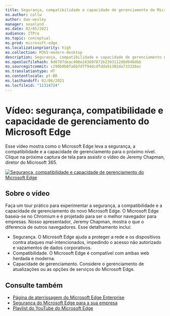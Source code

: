 ```yaml
---
title: Segurança, compatibilidade e capacidade de gerenciamento do Microsoft Edge
ms.author: collw
author: dan-wesley
manager: seanlynd
ms.date: 02/05/2021
audience: ITPro
ms.topic: conceptual
ms.prod: microsoft-edge
ms.localizationpriority: high
ms.collection: M365-modern-desktop
description: Segurança, compatibilidade e capacidade de gerenciamento do Microsoft Edge
ms.openlocfilehash: 6d0787deac408e243697872b2393112d0d946dbb
ms.sourcegitcommit: c290b0b0fa6b7d7f94dcdfdda91302da733326ec
ms.translationtype: HT
ms.contentlocale: pt-BR
ms.lasthandoff: 02/06/2021
ms.locfileid: "11314724"
---
```

# Vídeo: segurança, compatibilidade e capacidade de gerenciamento do Microsoft Edge

Esse vídeo mostra como o Microsoft Edge leva a segurança, a compatibilidade e a capacidade de gerenciamento para o próximo nível. Clique na próxima captura de tela para assistir o vídeo de Jeremy Chapman, diretor do Microsoft 365.

[![Segurança, compatibilidade e capacidade de gerenciamento do Microsoft Edge](media/microsoft-edge-video-security-compatibility-manageability/0.png)](http://www.youtube.com/watch?v=uMmh_gNaM4I "Microsoft Edge security, compatibility, and manageability")

##  <a name="about-the-video"></a>Sobre o vídeo

Faça um tour prático para experimentar a segurança, a compatibilidade e a capacidade de gerenciamento do novo Microsoft Edge. O Microsoft Edge baseia-se no Chromium e é projetado para ser o melhor navegador para empresas. Nosso apresentador, Jeremy Chapman, mostra o que o diferencia de outros navegadores. Esse detalhamento inclui:

- Segurança. O Microsoft Edge ajuda a proteger a rede e os dispositivos contra ataques mal-intencionados, impedindo o acesso não autorizado e vazamentos de dados corporativos.
- Compatibilidade. O Microsoft Edge é compatível com ambas web herdada e moderna.
- Capacidade de gerenciamento. Considere o gerenciamento de atualizações ou as opções de serviços do Microsoft Edge.

##  <a name="see-also"></a>Consulte também

- [Página de aterrissagem do Microsoft Edge Enterprise](https://aka.ms/EdgeEnterprise)
- [Segurança do Microsoft Edge para a sua empresa](ms-edge-security-for-business.md)
- [Playlist do YouTube do Microsoft Edge](https://www.youtube.com/playlist?list=PLXtHYVsvn_b-uXh1tMeYpT-0iD8tD3tFy)